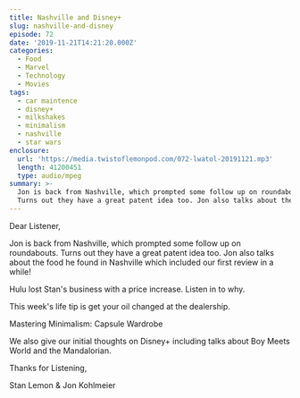 ```yaml
---
title: Nashville and Disney+
slug: nashville-and-disney
episode: 72
date: '2019-11-21T14:21:20.000Z'
categories:
  - Food
  - Marvel
  - Technology
  - Movies
tags:
  - car maintence
  - disney+
  - milkshakes
  - minimalism
  - nashville
  - star wars
enclosure:
  url: 'https://media.twistoflemonpod.com/072-lwatol-20191121.mp3'
  length: 41200451
  type: audio/mpeg
summary: >-
  Jon is back from Nashville, which prompted some follow up on roundabouts.
  Turns out they have a great patent idea too. Jon also talks about the food he
---
```


Dear Listener,

Jon is back from Nashville, which prompted some follow up on roundabouts. Turns out they have a great patent idea too. Jon also talks about the food he found in Nashville which included our first review in a while!

Hulu lost Stan's business with a price increase. Listen in to why.

This week's life tip is get your oil changed at the dealership.

Mastering Minimalism: Capsule Wardrobe

We also give our initial thoughts on Disney+ including talks about Boy Meets World and the Mandalorian.

Thanks for Listening,

Stan Lemon & Jon Kohlmeier
